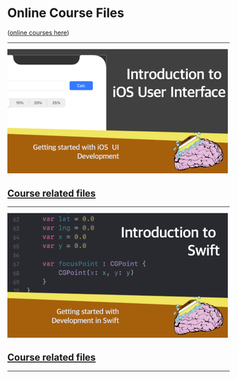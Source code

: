 # Online Course Files

([online courses here](https://amzn.to/3p0yrZk))
<hr/>

<img src="https://raw.githubusercontent.com/bearc0025/onlineCourses/main/IntroiOSUI/icon.png" alt="iOS UI" style="width:500px;"/>

## [Course related files](https://github.com/bearc0025/onlineCourses/tree/main/IntroiOSUI)

<hr/>

<img src="https://raw.githubusercontent.com/bearc0025/onlineCourses/main/IntroToSwift/icon.png" alt="iOS Swift" style="width:500px;"/>

## [Course related files](https://github.com/bearc0025/onlineCourses/tree/main/IntroToSwift)

<hr/>

<!-- 

<img src="https://raw.githubusercontent.com/bearc0025/onlineCourses/main/IntroToSwift/icon.png" alt="iOS Swift" style="width:500px;"/>
## [Course related files](https://github.com/bearc0025/onlineCourses/tree/main/IntroToSwift)
<hr/>

-->
